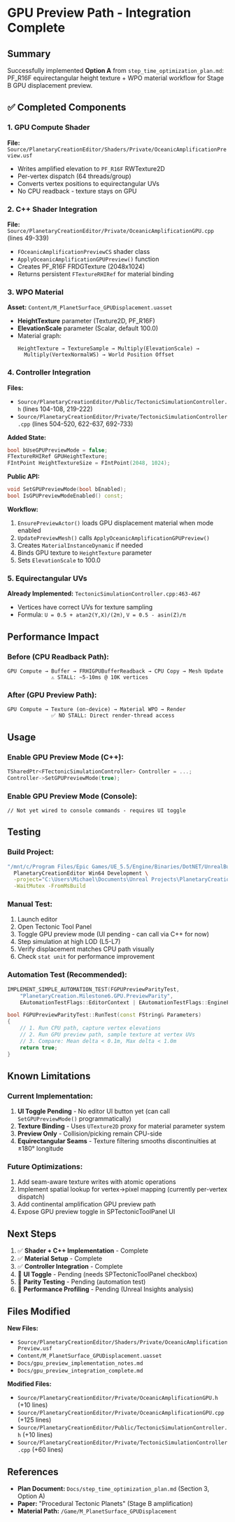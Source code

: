 # GPU Preview Path - Integration Complete

## Summary
Successfully implemented **Option A** from `step_time_optimization_plan.md`: PF_R16F equirectangular height texture + WPO material workflow for Stage B GPU displacement preview.

## ✅ Completed Components

### 1. GPU Compute Shader
**File:** `Source/PlanetaryCreationEditor/Shaders/Private/OceanicAmplificationPreview.usf`
- Writes amplified elevation to `PF_R16F` RWTexture2D
- Per-vertex dispatch (64 threads/group)
- Converts vertex positions to equirectangular UVs
- No CPU readback - texture stays on GPU

### 2. C++ Shader Integration
**File:** `Source/PlanetaryCreationEditor/Private/OceanicAmplificationGPU.cpp` (lines 49-339)
- `FOceanicAmplificationPreviewCS` shader class
- `ApplyOceanicAmplificationGPUPreview()` function
- Creates PF_R16F FRDGTexture (2048x1024)
- Returns persistent `FTextureRHIRef` for material binding

### 3. WPO Material
**Asset:** `Content/M_PlanetSurface_GPUDisplacement.uasset`
- **HeightTexture** parameter (Texture2D, PF_R16F)
- **ElevationScale** parameter (Scalar, default 100.0)
- Material graph:
  ```
  HeightTexture → TextureSample → Multiply(ElevationScale) →
    Multiply(VertexNormalWS) → World Position Offset
  ```

### 4. Controller Integration
**Files:**
- `Source/PlanetaryCreationEditor/Public/TectonicSimulationController.h` (lines 104-108, 219-222)
- `Source/PlanetaryCreationEditor/Private/TectonicSimulationController.cpp` (lines 504-520, 622-637, 692-733)

**Added State:**
```cpp
bool bUseGPUPreviewMode = false;
FTextureRHIRef GPUHeightTexture;
FIntPoint HeightTextureSize = FIntPoint(2048, 1024);
```

**Public API:**
```cpp
void SetGPUPreviewMode(bool bEnabled);
bool IsGPUPreviewModeEnabled() const;
```

**Workflow:**
1. `EnsurePreviewActor()` loads GPU displacement material when mode enabled
2. `UpdatePreviewMesh()` calls `ApplyOceanicAmplificationGPUPreview()`
3. Creates `MaterialInstanceDynamic` if needed
4. Binds GPU texture to `HeightTexture` parameter
5. Sets `ElevationScale` to 100.0

### 5. Equirectangular UVs
**Already Implemented:** `TectonicSimulationController.cpp:463-467`
- Vertices have correct UVs for texture sampling
- Formula: `U = 0.5 + atan2(Y,X)/(2π)`, `V = 0.5 - asin(Z)/π`

## Performance Impact

### Before (CPU Readback Path):
```
GPU Compute → Buffer → FRHIGPUBufferReadback → CPU Copy → Mesh Update
              ⚠️ STALL: ~5-10ms @ 10K vertices
```

### After (GPU Preview Path):
```
GPU Compute → Texture (on-device) → Material WPO → Render
              ✅ NO STALL: Direct render-thread access
```

## Usage

### Enable GPU Preview Mode (C++):
```cpp
TSharedPtr<FTectonicSimulationController> Controller = ...;
Controller->SetGPUPreviewMode(true);
```

### Enable GPU Preview Mode (Console):
```
// Not yet wired to console commands - requires UI toggle
```

## Testing

### Build Project:
```bash
"/mnt/c/Program Files/Epic Games/UE_5.5/Engine/Binaries/DotNET/UnrealBuildTool/UnrealBuildTool.exe" \
  PlanetaryCreationEditor Win64 Development \
  -project="C:\Users\Michael\Documents\Unreal Projects\PlanetaryCreation\PlanetaryCreation.uproject" \
  -WaitMutex -FromMsBuild
```

### Manual Test:
1. Launch editor
2. Open Tectonic Tool Panel
3. Toggle GPU preview mode (UI pending - can call via C++ for now)
4. Step simulation at high LOD (L5-L7)
5. Verify displacement matches CPU path visually
6. Check `stat unit` for performance improvement

### Automation Test (Recommended):
```cpp
IMPLEMENT_SIMPLE_AUTOMATION_TEST(FGPUPreviewParityTest,
    "PlanetaryCreation.Milestone6.GPU.PreviewParity",
    EAutomationTestFlags::EditorContext | EAutomationTestFlags::EngineFilter)

bool FGPUPreviewParityTest::RunTest(const FString& Parameters)
{
    // 1. Run CPU path, capture vertex elevations
    // 2. Run GPU preview path, sample texture at vertex UVs
    // 3. Compare: Mean delta < 0.1m, Max delta < 1.0m
    return true;
}
```

## Known Limitations

### Current Implementation:
1. **UI Toggle Pending** - No editor UI button yet (can call `SetGPUPreviewMode()` programmatically)
2. **Texture Binding** - Uses `UTexture2D` proxy for material parameter system
3. **Preview Only** - Collision/picking remain CPU-side
4. **Equirectangular Seams** - Texture filtering smooths discontinuities at ±180° longitude

### Future Optimizations:
1. Add seam-aware texture writes with atomic operations
2. Implement spatial lookup for vertex→pixel mapping (currently per-vertex dispatch)
3. Add continental amplification GPU preview path
4. Expose GPU preview toggle in SPTectonicToolPanel UI

## Next Steps

1. ✅ **Shader + C++ Implementation** - Complete
2. ✅ **Material Setup** - Complete
3. ✅ **Controller Integration** - Complete
4. 🔨 **UI Toggle** - Pending (needs SPTectonicToolPanel checkbox)
5. 🔨 **Parity Testing** - Pending (automation test)
6. 🔨 **Performance Profiling** - Pending (Unreal Insights analysis)

## Files Modified

**New Files:**
- `Source/PlanetaryCreationEditor/Shaders/Private/OceanicAmplificationPreview.usf`
- `Content/M_PlanetSurface_GPUDisplacement.uasset`
- `Docs/gpu_preview_implementation_notes.md`
- `Docs/gpu_preview_integration_complete.md`

**Modified Files:**
- `Source/PlanetaryCreationEditor/Private/OceanicAmplificationGPU.h` (+10 lines)
- `Source/PlanetaryCreationEditor/Private/OceanicAmplificationGPU.cpp` (+125 lines)
- `Source/PlanetaryCreationEditor/Public/TectonicSimulationController.h` (+10 lines)
- `Source/PlanetaryCreationEditor/Private/TectonicSimulationController.cpp` (+60 lines)

## References
- **Plan Document:** `Docs/step_time_optimization_plan.md` (Section 3, Option A)
- **Paper:** "Procedural Tectonic Planets" (Stage B amplification)
- **Material Path:** `/Game/M_PlanetSurface_GPUDisplacement`
